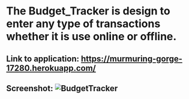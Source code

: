 # The Budget_Tracker is design to enter any type of transactions whether it is use online or offline.

## Link to application: https://murmuring-gorge-17280.herokuapp.com/

## Screenshot: ![BudgetTracker](https://user-images.githubusercontent.com/14321730/110263744-33b3e800-7f7d-11eb-9f16-9b3469ec1a9d.jpg)
